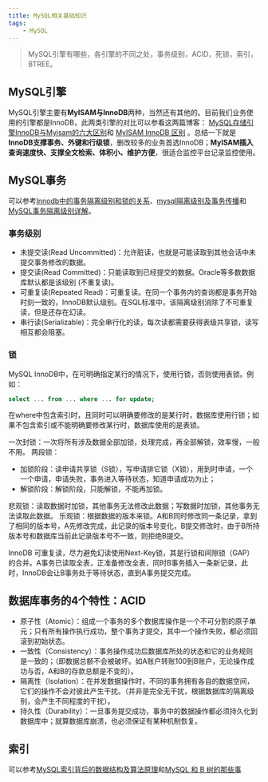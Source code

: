 ```yaml
---
title: MySQL相关基础知识
tags:
    - MySQL
---
```


> MySQL引擎有哪些，各引擎的不同之处，事务级别，ACID，死锁，索引，BTREE。

<!--more-->

## MySQL引擎
MySQL引擎主要有**MyISAM与InnoDB**两种，当然还有其他的。目前我们业务使用的引擎都是InnoDB，此两类引擎的对比可以参看这两篇博客： [MySQL存储引擎InnoDB与Myisam的六大区别](https://my.oschina.net/junn/blog/183341)和 [MyISAM InnoDB 区别](http://www.cnblogs.com/youxin/p/3359132.html) 。总结一下就是**InnoDB支撑事务、外键和行级锁**，删改较多的业务首选InnoDB；**MyISAM插入查询速度快、支撑全文检索、体积小、维护方便**，很适合监控平台记录监控使用。

## MySQL事务
可以参考[Innodb中的事务隔离级别和锁的关系](https://tech.meituan.com/innodb-lock.html)、[mysql隔离级别及事务传播](https://gist.github.com/JagoWang/4555317)和[MySQL事务隔离级别详解](http://xm-king.iteye.com/blog/770721)。

### 事务级别
- 未提交读(Read Uncommitted)：允许脏读，也就是可能读取到其他会话中未提交事务修改的数据。
- 提交读(Read Committed)：只能读取到已经提交的数据。Oracle等多数数据库默认都是该级别 (不重复读)。
- 可重复读(Repeated Read)：可重复读。在同一个事务内的查询都是事务开始时刻一致的，InnoDB默认级别。在SQL标准中，该隔离级别消除了不可重复读，但是还存在幻读。
- 串行读(Serializable)：完全串行化的读，每次读都需要获得表级共享锁，读写相互都会阻塞。

### 锁
MySQL InnoDB中，在可明确指定某行的情况下，使用行锁，否则使用表锁。例如：
``` sql
select ... from ... where ... for update;
```
在where中包含索引时，且同时可以明确要修改的是某行时，数据库使用行锁；如果不包含索引或不能明确要修改某行时，数据库使用的是表锁。

一次封锁：一次将所有涉及数据全部加锁，处理完成，再全部解锁，效率慢，一般不用。
两段锁：
- 加锁阶段：读申请共享锁（S锁），写申请排它锁（X锁），用到时申请，一个一个申请，申请失败，事务进入等待状态，知道申请成功为止；
- 解锁阶段：解锁阶段，只能解锁，不能再加锁。

悲观锁：读取数据时加锁，其他事务无法修改此数据；写数据时加锁，其他事务无法读取此数据。
乐观锁：根据数据的版本来锁。A和B同时修改同一条记录，拿到了相同的版本号，A先修改完成，此记录的版本号变化，B提交修改时，由于B所持版本号和数据库当前此记录版本号不一致，则拒绝B提交。

InnoDB 可重复读，尽力避免幻读使用Next-Key锁，其是行锁和间隙锁（GAP）的合并。A事务已读取全表，正准备修改全表，同时B事务插入一条新记录，此时，InnoDB会让B事务处于等待状态，直到A事务提交完成。

## 数据库事务的4个特性：ACID

- 原子性（Atomic）：组成一个事务的多个数据库操作是一个不可分割的原子单元；只有所有操作执行成功，整个事务才提交，其中一个操作失败，都必须回滚到初始状态。
- 一致性（Consistency）：事务操作成功后数据库所处的状态和它的业务规则是一致的；（即数据总额不会被破坏。如A账户转账100到B账户，无论操作成功与否，A和B的存款总额是不变的）。
- 隔离性（Isolation）：在并发数据操作时，不同的事务拥有各自的数据空间，它们的操作不会对彼此产生干扰。（并非是完全无干扰，根据数据库的隔离级别，会产生不同程度的干扰）。
- 持久性（Durability）：一旦事务提交成功，事务中的数据操作都必须持久化到数据库中；就算数据库崩溃，也必须保证有某种机制恢复。

## 索引
可以参考[MySQL索引背后的数据结构及算法原理](https://www.kancloud.cn/kancloud/theory-of-mysql-index)和[MySQL 和 B 树的那些事](http://blog.jobbole.com/105644/)

